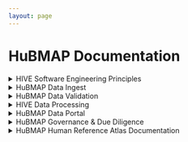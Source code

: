 ```yaml
---
layout: page
---
```


# HuBMAP Documentation

<details>
<summary>HIVE Software Engineering Principles</summary>
<ul>
    <li>Our software development teams use a multi-institutional Agile Scrum approach to create HuBMAP technologies deployed using <a href="https://portal.hubmapconsortium.org/docs/infrastructure">microservices in a hybrid cloud</a>. We run daily distributed stand-ups and two week sprint cycles. This enables continuous new deployments of features and enhancements under permissive open source licenses.</li>
    <li>The HuBMAP Portal principally utilizes the following core technologies, frameworks, and languages: Globus (identity federation, data flow), Python (APIs), Javascript (UI), Neo4j (graph databases), Docker (container per micro service), and Airflow (workflows), among others. Core storage and other high performance services run locally at Pittsburgh Supercomputing Center whereas high availability services run on Amazon Web Services.</li> 
    <li>Software issues, enhancement, and feature requests are tracked using a <a href="https://github.com/hubmapconsortium/portal-ui/issues">GitHub issues board</a> that is populated directly by developers and by user feedback via the help desk.</li>
    <li>HuBMAP technology documentation resides in the <a href="https://portal.hubmapconsortium.org/docs">Portal documentation area</a> as well as within <a href="https://github.com/hubmapconsortium/">HuBMAP GitHub repositories</a>. Other locations include our <a href="https://portal.hubmapconsortium.org/docs/apis">API</a> viewable on <a href="https://smart-api.info/ui/0065e419668f3336a40d1f5ab89c6ba3">SmartAPI</a>. We manage our <a href="https://github.com/hubmapconsortium/portal-docs">documentation using markdown</a>.</li>
    <li>HuBMAP technologies use a <a href="https://portal.hubmapconsortium.org/docs/infrastructure">microservices architecture</a> and is driven by the <a href="https://github.com/hubmapconsortium/gateway#readme">API Gateway</a>, <a href="https://github.com/hubmapconsortium/entity-api#readme">Provenance services</a>, and Pipeline Container Orchestration.</li>
    <li>We maintain dev, test, and production instances of most HuBMAP systems. In some areas we use continuous integration with <a href="https://travis-ci.org/">Travis CI</a> or <a href="https://docs.github.com/en/actions/guides/about-continuous-integration">GitHub CI</a></li>
</ul>
</details>

<details>
<summary>HuBMAP Data Ingest</summary>
<ul>    
    <li>HuBMAP HIVE is responsible for producing and managing data ingest processes and associated software in collaboration with the Data Providers. HuBMAP Data Providers are responsible for producing data and metadata in collaboration with the HIVE. These processes are rapidly evolving into scalable pipelines.</li>
    <li>The core ingest software and UI includes: the <a href="https://github.com/hubmapconsortium/ingest-ui#readme">Data ingest tool</a> (data & metadata, sample, assay, antibody report, contributor upload), <a href="https://github.com/hubmapconsortium/manual-data-ingest">Manual dataset ingest utilities</a>, <a href="https://github.com/hubmapconsortium/airflow#readme">Workflow management</a> + <a href="https://github.com/hubmapconsortium/cwltool">Common Workflow Language</a> tool, individual data pipelines, <a href="https://hubmapconsortium.github.io/ccf/">common coordinate framework / spatial registration via RUI</a>, with Federated identity management and <a href="https://docs.globus.org/">file transfer via Globus</a>.</li>
    <li>HuBMAP metadata is ingested into a Dockerized <a href="https://github.com/hubmapconsortium/neo4j-docker#readme">Neo4j graph database for Provenance</a> as well as various function-specific relational and no-sql databases.</li>
    <li>Data providers submit data using a combination of web registration forms, tools noted above, and registration of experimental and sample protocols at <a href="https://www.protocols.io/workspaces/human-biomolecular-atlas-program-hubmap-method-development">Protocols.io</a>. Metadata is submitted through the ingest process as <a href="https://github.com/hubmapconsortium/ingest-validation-tools">Tab separated value (.TSV) files</a> containing sample, assay, antibody, and contributor metadata that meets HuBMAP specifications.</li>
    <li>The <a href="https://github.com/hubmapconsortium/UUID-api#readme">UUID API</a> forms the basis of ID generation. Data providers use the <a href="https://ingest.hubmapconsortium.org/">Tissue & donor registration tool</a> to generate donor, organ, tissue sample (including spatial data), and dataset-specific identifiers that are interlinked and displayed on the Portal.</li>
    <li>We accept Donor data on a HIPAA conforming Globus site and de-identify Donor data using <a href="http://rio.pitt.edu/services">professional de-identification services</a> via manual abstraction from organ procurement organizations, DICOM data, electronic health record and other tabular data, as available.</li>
    <li>Our antibody validation database and query system (pending release) includes antibody validations done by RRID by assay by organ. For individual datasets data contributors will include the RRID (and related information) for each imaging channel in antibody tab separated values files enabling linkage of submitted antibodies & their validation reports.</li>
    <li>Each HuBMAP collection, ASCT+B table, and reference object receives its own Digital Object Identifier (DOI) using <a href="https://search.datacite.org/works?query=HuBMAP">HuBMAP’s DOI registration service</a>. Each dataset will have its HuBMAP DOI soon. We produce protocol DOIs via protocols.io and standard publication DOIs via <a href="https://scholar.google.com/citations?user=CtGSN80AAAAJ">HuBMAP Publications</a>.</li>
    <li>The <a href="https://hubmapconsortium.github.io/ccf-ui/rui/">CCF RUI (Registration User Interface)</a> is a tool that supports the registration of a three-dimensional (3D) tissue block within a 3D reference organ. The registration data is used in current versions of the Common Coordinate Framework (CCF, see <a href="https://docs.google.com/document/d/11jKl__ltdDO3PBMHgHpZnIcZTNuxGUpX_94l6CtTP2I/edit?usp=sharing">CCF RUI SOP</a>, <a href="https://github.com/hubmapconsortium/ccf-ui">CCF RUI GitHub repository</a>, <a href="https://www.youtube.com/watch?v=142hGer4xvU">RUI Demo</a>) and the CCF Exploration User Interface (EUI) developed within HuBMAP. The RUI currently supports 11 organs, written in TypeScript using libraries such as: Angular 11, Deck.gl, NGXS, Angular Material, and N3.js.</li>
    <li>We will also associate ontologies for <a href="https://hubmapconsortium.github.io/ccf/">reference organs, anatomical structures, cell types, and biomarkers</a> using <a href="https://github.com/hubmapconsortium/ccf-3d-reference-object-library#readme">CCF reference objects</a>, <a href="https://hubmapconsortium.github.io/ccf-asct-reporter/">ASCT+B tables</a>, and <a href="https://azimuth.hubmapconsortium.org/">Azimuth reference objects</a> with the data ingest items.</li>
</ul>
</details>

<details>
<summary>HuBMAP Data Validation</summary>
<ul>
    <li>HuBMAP Data Validation is a continuously improving process that starts with defining QC/QA standards and establishing definitions for donor, sample and assay metadata. Standards, definitions, metadata schema and data directory schema are created by teams under the Data Coordination Working Group. Metadata schemas are available <a href="https://hubmapconsortium.github.io/ingest-validation-tools/">here</a>, along with Excel templates with dropdowns for data entry.</li>
    <li>Data providers format their data and metadata files according to the metadata and data directory schema specifications for each assay type. Required formats for metadata field input are described in the <a href="https://hubmapconsortium.github.io/ingest-validation-tools/">Github page for each assay-specific metadata schema</a>. Data providers also include the required QA/QC assessments of their data as components of the submission.</li>
    <li>Data providers receive registration and validation guidance using <a href="https://software.docs.hubmapconsortium.org/data-submission/">HuBMAP’s Data Submission Guide</a> as well as <a href="https://github.com/hubmapconsortium/ingest-validation-tools">Ingest tool documentation</a>.</li>
    <li><a href="https://github.com/hubmapconsortium/ingest-validation-tools#readme">HuBMAP validation tools</a> written in Python ensure data submissions conform to HuBMAP standards which are shared and documented for data providers to use to run many of HuBMAP’s checks on their own prior to submission. Other services include <a href="https://github.com/hubmapconsortium/tableschema-to-template#readme">Metadata submission conversion</a>, <a href="https://github.com/hubmapconsortium/ingest-validation-tests#readme">ingest validation</a> and base checks (checksum, file type, etc.) as well as <a href="https://portal.hubmapconsortium.org/docs/assays">assay-specific checks</a>.</li>  
    <li>HuBMAP staff conduct 178 (and growing) automated and manual QA/QC checks as part of the data submission & publication process. Manual validation steps are being automated as development capacity allows.</li>
    <li>Prior to publication, each dataset is formally approved by the data-providing institution and one or more HIVE members. Data providers must also confirm the quality of spatial and semantic metadata using the <a href="https://portal.hubmapconsortium.org/ccf-eui">CCF EUI</a>.</li>
</ul>
</details>

<details>
<summary>HIVE Data Processing</summary>
<ul>    
    <li>he following HuBMAP <a href="https://portal.hubmapconsortium.org/docs/pipelines">pipelines</a> are run by the HIVE on data from the Data Providers with their assent to gain maximum consistency and usability of final published datasets produced by HuBMAP: <a href="https://github.com/hubmapconsortium/codex-pipeline#readme">CODEX (Cytokit + SPRM)</a>, <a href="https://github.com/hubmapconsortium/example-pipeline">“Example Pipeline”</a>, <a href="https://github.com/hubmapconsortium/ims-mxif-pipeline#readme">Imaging Mass Spectrometry & MxIF</a>, <a href="https://github.com/hubmapconsortium/sc-atac-seq-pipeline#readme">sc/snATAC-seq</a> (SnapTools, SnapATAC, and chromVAR), <a href="https://github.com/hubmapconsortium/salmon-rnaseq/blob/master/README.rst">sc/snRNA-seq</a> (Salmon, Scanpy, scVelo), <a href="https://github.com/hubmapconsortium/sprm#readme">SPRM</a> (Imaging pipeline), Spatial Transcriptomics (Starfish).</li>
    <li>Pipelines are Dockerized by HIVE or data providers and verified by HIVE and integrated with the other portal components, including these general pipeline tools:<a href="https://github.com/hubmapconsortium/ingest-pipeline#readme">Data ingest pipeline</a>, <a href="https://github.com/hubmapconsortium/cross-dataset-common#readme">Mixed datatype pipeline tools</a>, <a href="https://github.com/hubmapconsortium/ome-tiff-pyramid">OME.TIFF Pyramid</a>, Pipeline visualization (CWL), <a href="https://github.com/hubmapconsortium/pipeline-release-mgmt/blob/master/README.rst">Pipeline deployment</a>. These are run by the HIVE in the process of generating datasets for publication.</li>
    <li>The HuBMAP pipelines generate these data types via these tools: <a href="https://github.com/hubmapconsortium/fastq-utils">Sequencing (FASTQ) file tools</a>, <a href="https://github.com/hubmapconsortium/SnapTools/blob/hubmap-develop/README.md">Sequencing (snap) file tools</a>, <a href="https://github.com/hubmapconsortium/portal-containers#readme">Visualization pre-processing</a>, <a href="https://github.com/hubmapconsortium/vitessce-data#readme">Vitessce pre-processing</a>, <a href="https://github.com/hubmapconsortium/ingest-pipeline">Base QA pipeline</a>. QA metrics service (assay specific pipeline QA metric sharing).</li>
    <li>Each of the pipelines produce data and metadata back to the ingest services to enable management of publication status and controlled access of metadata and datasets. Datasets, once approved, are pushed to published and public status, using custom code which changes the status to public of upstream Provenance entities (e.g., samples, donors) and downstream files (e.g., movement of data to Globus public access endpoints if not protected sequence data).</li>
    <li>We currently manually capture dataset submission & publication efforts including active datasets’ status, target month of publication, and future datasets. We comprehensively track donor, sample, dataset, spatial, pipeline, visualization, antibody, security (identifiably sequencing), protocol, documentation, metadata & QA/QC standards compliance, and data contributors.</li>
    <li>Internally, we regularly update data into a spreadsheet and use our Sankey diagram tool to view HuBMAP’s current and planned state of dataset publication (Figure).</li>
</ul>
<img src="https://lh3.googleusercontent.com/qOmRDIj90de1iOHal4-xpdaowe-CF8DjwGIHBihdyTsvI0gVO9gw1kHJpw7TymGV_zKyS9yuzHe1u0aP_4eaHbMY0dR--U1hQBmHKQEJC64LeudJogRcy8xcqdQRRsft9g" alt="Sequencing spatial transcriptomics">
</details>


<details>
<summary>HuBMAP Data Portal</summary>
<ul>    
    <li><a href="https://github.com/hubmapconsortium/portal-ui#readme">The HuBMAP Data Portal UI</a> is principally a Flask app, using React on the front end and primarily Elasticsearch on the back end, wrapped in a Docker container for deployment using Docker Compose. It is deployed at portal.hubmapconsortium.org. Scientists access summary data, visualizations, and data downloads by dataset on the Portal. Globus facilitates file transfer for local use of data.</li>
    <li>The HuBMAP <a href="https://github.com/hubmapconsortium/portal-style-guide#readme">Portal Style Guide</a> is used for the Data Portal and other HuBMAP sites.</li>
    <li>While HuBMAP published datasets are openly accessible, HuBMAP consortium level access is managed via the HuBMAP profile system and uses Globus authentication for credential checking.</li>
    <li><a href="https://github.com/vitessce/vitessce#readme">The Vitessce Viewer</a> is a visual integration tool for exploration of spatial single cell experiments. Its modular design is optimized for scalable, linked visualizations that support the spatial and non-spatial representation of tissue-, cell- and molecule-level data. Vitessce integrates the Viv library to visualize highly multiplexed, high-resolution, high-bit depth image data directly from OME-TIFF files and Bio-Formats-compatible Zarr stores.</li>
    <li>Multiple opportunities to query the data use these mechanisms: General <a href="https://github.com/hubmapconsortium/search-api/blob/test-release/README.md">Search</a> (Elasticsearch), Query tools and Facets (integrated in UI), and Semantic query (not yet available to Portal users) including by Gene, Cell, Spatial, and Multidimensional; while the <a href="https://github.com/hubmapconsortium/ccf-ui#readme">CCF EUI</a> provides a detailed look at different parts of the human body, including the heart, kidney, and spleen and spatial data query.</li>
    <li>HuBMAP’s APIs support registration and loading of data that complies with HuBMAP data standards and ingest formats as well as core functions underpinning the Portal UI itself. <a href="https://github.com/hubmapconsortium/search-api/">Data Search</a> - Search API is a thin wrapper of the Elasticsearch. It handles data indexing and reindexing into the backend Elasticsearch. <a href="https://github.com/hubmapconsortium/uuid-api/blob/test-release/README.md">Identity system</a> - The uuid-api service is a restful web service used to create and query UUIDs used across HuBMAP.</li> 
    <li>The HuBMAP Portal provides access to cutting-edge tools to help analyze the data such as the <a href="https://github.com/hubmapconsortium/ccf-asct-reporter#readme">ASCT+B Reporter</a> - includes a partonomy tree that presents relationships between various anatomical structures and substructures, that is combined with their respective cell types and biomarkers via a bimodal network - and <a href="https://github.com/satijalab/azimuth#readme">Azimuth</a> - is a Shiny app demonstrating a query-reference mapping algorithm for single-cell data - and the Cells API: <a href="https://github.com/hubmapconsortium/cross_modality_query#readme">backend</a>, <a href="https://github.com/hubmapconsortium/hubmap-api-js-client#readme">js client</a>, <a href="https://github.com/hubmapconsortium/hubmap-api-py-client#readme">py client</a> - with other tolls coming such as the <a href="https://github.com/hubmapconsortium/ontology-api#readme">Knowledge Graph</a> and associated <a href="https://github.com/dbmi-pitt/UMLS-Graph#readme">Schema</a> for Ontology ingest & API services and application and biomedical ontologies</li>
    <li>The HIVE monitors HuBMAP portal activity including usage, download, and limited demographic factors using <a href="https://datastudio.google.com/u/0/reporting/03a48766-c00a-4909-8790-03caf3292010/page/FltfB?s=vJoh994ntRw">Monitoring services</a>. Current State <a href="https://docs.google.com/document/d/1fc3r3JGiXmg3If7aYV_K5BQTVa-yY0U3tAggBknkw_Q/edit?usp=sharing">FAIRness Assessment</a>.</li>
</ul>
</details>

<details>
<summary>HuBMAP Governance & Due Diligence</summary>
<ul>
    <li><a href="https://hubmapconsortium.org/policies/">HuBMAP consortium policies</a> are located on the consortium website and cover associate membership, consent, data sharing, data use, material transfer, publication, and NIH-applicable <a href="https://portal.hubmapconsortium.org/docs/consent">Genomic Data Sharing with HuBMAP data</a>.</li>
    <li>We use <a href="https://portal.hubmapconsortium.org/docs/datasets">three categories of permissions</a> for securing access to HuBMAP data: protected, consortium, and public</li>
    <li>Consortium-level access is driven from an integrated  <a href="https://github.com/hubmapconsortium/member-ui#readme">user registration</a> tool that collects and associates credentials among Members’ institutions, Globus file transfer service, GitHub code repositories, Google Drive document storage, and other services presented via the WordPress based HuBMAP consortium website.</li>
    <li>Any identifiable sequencing data is accessible via dbGaP within 6 months of initial publication on the HuBMAP portal in order to ensure secure access to this sensitive data -- for details, see the <a href="https://github.com/hubmapconsortium/dbgap-submission-scripts#readme">Sequencing data dbGaP submission tool</a></li>
    <li>Data providers and the HIVE are responsible for secure loading and storage of identifiable sequencing data -- generally, the data providers manage administrative interaction with dbGaP and the HIVE (IEC) manages technical interaction & data loading of identifiable sequencing datasets.</li>
</ul>
We also automatically collect and display <a href="https://scholar.google.com/citations?user=CtGSN80AAAAJ&hl=en">HuBMAP-generated and referenced publications</a> using Google Scholar.
</details>

<details>
<summary>HuBMAP Human Reference Atlas Documentation</summary>
<ul>
    <li>The latest documentation for the Human Reference Atlas can be accessed at <a href="https://humanatlas.io/standard-operating-procedures">https://humanatlas.io/standard-operating-procedures</a>.</li>
</ul>
</details>
